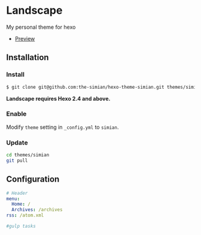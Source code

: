 # Landscape

My personal theme for hexo

- [Preview](http://simiansblog.com/)

## Installation

### Install

``` bash
$ git clone git@github.com:the-simian/hexo-theme-simian.git themes/simian
```

**Landscape requires Hexo 2.4 and above.**

### Enable

Modify `theme` setting in `_config.yml` to `simian`.

### Update

``` bash
cd themes/simian
git pull
```

## Configuration

``` yml
# Header
menu:
  Home: /
  Archives: /archives
rss: /atom.xml

#gulp tasks



